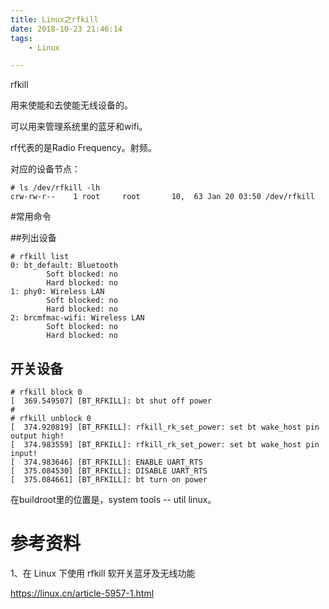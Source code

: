 ```yaml
---
title: Linux之rfkill
date: 2018-10-23 21:46:14
tags:
	- Linux

---
```




rfkill

用来使能和去使能无线设备的。

可以用来管理系统里的蓝牙和wifi。



rf代表的是Radio Frequency。射频。

对应的设备节点：

```
# ls /dev/rfkill -lh
crw-rw-r--    1 root     root       10,  63 Jan 20 03:50 /dev/rfkill
```



#常用命令

##列出设备

```
# rfkill list
0: bt_default: Bluetooth
        Soft blocked: no
        Hard blocked: no
1: phy0: Wireless LAN
        Soft blocked: no
        Hard blocked: no
2: brcmfmac-wifi: Wireless LAN
        Soft blocked: no
        Hard blocked: no
```

## 开关设备



```
# rfkill block 0
[  369.549507] [BT_RFKILL]: bt shut off power
# 
# rfkill unblock 0
[  374.920819] [BT_RFKILL]: rfkill_rk_set_power: set bt wake_host pin output high!
[  374.983559] [BT_RFKILL]: rfkill_rk_set_power: set bt wake_host pin input!
[  374.983646] [BT_RFKILL]: ENABLE UART_RTS
[  375.084530] [BT_RFKILL]: DISABLE UART_RTS
[  375.084661] [BT_RFKILL]: bt turn on power
```



在buildroot里的位置是，system tools -- util linux。



# 参考资料

1、在 Linux 下使用 rfkill 软开关蓝牙及无线功能 

https://linux.cn/article-5957-1.html